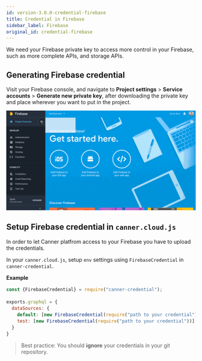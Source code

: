 ```yaml
---
id: version-3.0.0-credential-firebase
title: Credential in Firebase
sidebar_label: Firebase
original_id: credential-firebase
---
```


We need your Firebase private key to access more control in your Firebase, such as more complete APIs, and storage APIs.

## Generating Firebase credential

Visit your Firebase console, and navigate to **Project settings** > **Service accounts** > **Generate new private key**, after downloading the private key and place wherever you want to put in the project.

![firebasesdk](/img/firebasesdk.gif)

## Setup Firebase credential in `canner.cloud.js`

In order to let Canner platfrom access to your Firebase you have to upload the credentials.

In your `canner.cloud.js`, setup `env` settings using `FirebaseCredential` in `canner-credential`.

**Example**

```js
const {FirebaseCredential} = require("canner-credential");

exports.graphql = {
  dataSources: {
    default: [new FirebaseCredential(require("path to your credential"))],
    test: [new FirebaseCredential(require("path to your credential"))]
  }
}
```

> Best practice: You should **ignore** your credentials in your git repository.